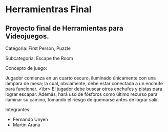 # Herramientras Final

## Proyecto final de Herramientas para **Videojuegos**.

Categoria: First Person, Puzzle

Subcategoria: Escape the Room

Concepto de juego:

Jugador comienza en un cuarto oscuro, iluminado únicamente con una lámpara de mesa; la cual, obviamente, debe estar conectada a un enchufe para funcionar. <\br> El jugador debe buscar otros enchufes y pistas para lograr escapar. Además, hará uso de fósforos como último recurso para iluminar su camino, tomando el riesgo de quemarse antes de lograr salir.

Integrantes:
- Fernando Unyen
- Martin Arana
